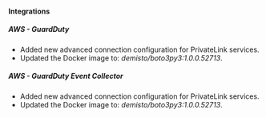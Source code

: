
#### Integrations

##### AWS - GuardDuty

- Added new advanced connection configuration for PrivateLink services.
- Updated the Docker image to: *demisto/boto3py3:1.0.0.52713*.
##### AWS - GuardDuty Event Collector

- Added new advanced connection configuration for PrivateLink services.
- Updated the Docker image to: *demisto/boto3py3:1.0.0.52713*.
